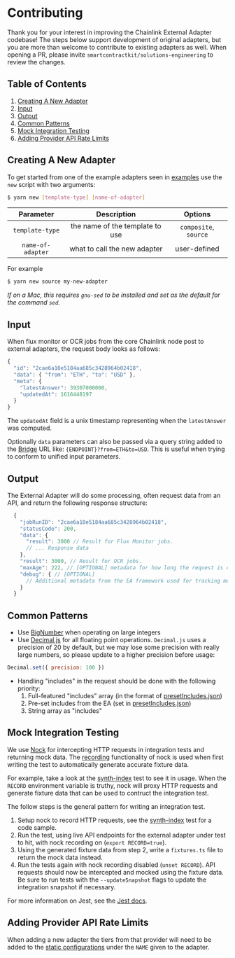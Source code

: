 # Contributing

Thank you for your interest in improving the Chainlink External Adapter codebase! The steps below support development of original adapters, but you are more than welcome to contribute to existing adapters as well. When opening a PR, please invite `smartcontractkit/solutions-engineering` to review the changes.

## Table of Contents

1. [Creating A New Adapter](#Creating-A-New-Adapter)
2. [Input](#Input)
3. [Output](#Output)
4. [Common Patterns](#Common-Patterns)
5. [Mock Integration Testing](#Mock-Integration-Testing)
6. [Adding Provider API Rate Limits](#Adding-Provider-API-Rate-Limits)

## Creating A New Adapter

To get started from one of the example adapters seen in [examples](./packages/examples) use the `new` script with two arguments:

```bash
$ yarn new [template-type] [name-of-adapter]
```

|     Parameter     |           Description           |        Options        |
| :---------------: | :-----------------------------: | :-------------------: |
|  `template-type`  | the name of the template to use | `composite`, `source` |
| `name-of-adapter` |  what to call the new adapter   |     user-defined      |

For example

```bash
$ yarn new source my-new-adapter
```

_If on a Mac, this requires `gnu-sed` to be installed and set as the default for the command `sed`._

## Input

When flux monitor or OCR jobs from the core Chainlink node post to external adapters, the request body looks as follows:

```js
{
  "id": "2cae6a10e5184aa685c3428964b02418",
  "data": { "from": "ETH", "to": "USD" },
  "meta": {
    "latestAnswer": 39307000000,
    "updatedAt": 1616448197
  }
}
```

The `updatedAt` field is a unix timestamp representing when the `latestAnswer` was computed.

Optionally `data` parameters can also be passed via a query string added to the [Bridge](https://docs.chain.link/docs/node-operators) URL like: `{ENDPOINT}?from=ETH&to=USD`. This is useful when trying to conform to unified input parameters.

## Output

The External Adapter will do some processing, often request data from an API, and return the following response structure:

```js
  {
    "jobRunID": "2cae6a10e5184aa685c3428964b02418",
    "statusCode": 200,
    "data": {
      "result": 3000 // Result for Flux Monitor jobs.
      // ... Response data
    },
    "result": 3000, // Result for OCR jobs.
    "maxAge": 222, // [OPTIONAL] metadata for how long the request is cached for
    "debug": { // [OPTIONAL]
      // Additional metadata from the EA framework used for tracking metrics
    }
  }
```

## Common Patterns

- Use [BigNumber](https://github.com/MikeMcl/bignumber.js/) when operating on large integers
- Use [Decimal.js](https://github.com/MikeMcl/decimal.js/) for all floating point operations. `Decimal.js` uses a precision of 20 by default, but we may lose some precision with really large numbers, so please update to a higher precision before usage:

```js
Decimal.set({ precision: 100 })
```

- Handling "includes" in the request should be done with the following priority:
  1. Full-featured "includes" array (in the format of [presetIncludes.json](packages/core/bootstrap/src/lib/external-adapter/overrides/presetIncludes.json))
  2. Pre-set includes from the EA (set in [presetIncludes.json](packages/core/bootstrap/src/lib/external-adapter/overrides/presetIncludes.json))
  3. String array as "includes"

## Mock Integration Testing

We use [Nock](https://github.com/nock/nock) for intercepting HTTP requests in integration tests and returning mock data.
The [recording](https://github.com/nock/nock#recording) functionality of nock is used when first writing the test to automatically generate accurate fixture data.

For example, take a look at the [synth-index](./packages/composites/synth-index/test/integration/adapter.test.ts) test to see it in usage. When the `RECORD` environment variable is truthy, nock will proxy HTTP requests and generate fixture data that can be used to contruct the integration test.

The follow steps is the general pattern for writing an integration test.

1. Setup nock to record HTTP requests, see the [synth-index](./packages/composites/synth-index/test/integration/adapter.test.ts) test for a code sample.
2. Run the test, using live API endpoints for the external adapter under test to hit, with nock recording on (`export RECORD=true`).
3. Using the generated fixture data from step 2, write a `fixtures.ts` file to return the mock data instead.
4. Run the tests again with nock recording disabled (`unset RECORD`). API requests should now be intercepted and mocked using the fixture data. Be sure to run tests with the `--updateSnapshot` flags to update the integration snapshot if necessary.

For more information on Jest, see the [Jest docs](https://jestjs.io/docs/cli).

## Adding Provider API Rate Limits

When adding a new adapter the tiers from that provider will need to be added to the [static configurations](packages/core/bootstrap/src/lib/provider-limits/limits.json) under the `NAME` given to the adapter.
